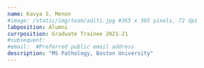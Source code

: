 ```yaml
---
name: Kavya S. Menon
#image: /static/img/team/aditi.jpg #365 x 365 pixels, 72 dpi
labposition: Alumni
currposition: Graduate Trainee 2021-21
#subsequent: 
#email:  #Preferred public email address
description: "MS Pathology, Boston University"
---
```


